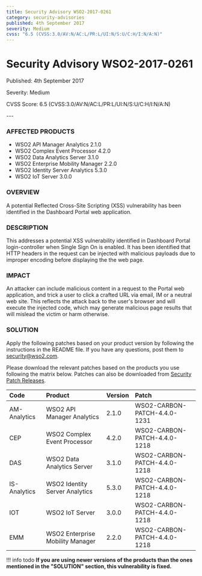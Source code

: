 ```yaml
---
title: Security Advisory WSO2-2017-0261
category: security-advisories
published: 4th September 2017
severity: Medium
cvss: "6.5 (CVSS:3.0/AV:N/AC:L/PR:L/UI:N/S:U/C:H/I:N/A:N)"
---
```


# Security Advisory WSO2-2017-0261

<p class="doc-info">Published: 4th September 2017</p>
<p class="doc-info">Severity: Medium</p>
<p class="doc-info">CVSS Score: 6.5 (CVSS:3.0/AV:N/AC:L/PR:L/UI:N/S:U/C:H/I:N/A:N)</p>
---

### AFFECTED PRODUCTS
* WSO2 API Manager Analytics 2.1.0
* WSO2 Complex Event Processor 4.2.0
* WSO2 Data Analytics Server 3.1.0
* WSO2 Enterprise Mobility Manager 2.2.0
* WSO2 Identity Server Analytics 5.3.0
* WSO2 IoT Server 3.0.0


### OVERVIEW
A potential Reflected Cross-Site Scripting (XSS) vulnerability has been identified in the Dashboard Portal web application.


### DESCRIPTION
This addresses a potential XSS vulnerability identified in Dashboard Portal login-controller when Single Sign On is enabled. It has been identified that HTTP headers in the request can be injected with malicious payloads due to improper encoding before displaying the the web page.


### IMPACT
An attacker can include malicious content in a request to the Portal web application, and trick a user to click a crafted URL via email, IM or a neutral web site. This reflects the attack back to the user's browser and will execute the injected code, which may generate malicious page results that will mislead the victim or harm otherwise.


### SOLUTION
Apply the following patches based on your product version by following the instructions in the README file. If you have any questions, post them to <security@wso2.com>.

Please download the relevant patches based on the products you use following the matrix below. Patches can also be downloaded from [Security Patch Releases](https://wso2.com/security-patch-releases/).


| **Code** | **Product**          | **Version** | **Patch**                    |
| :--- | :------ | :------ | :---- |
| AM-Analytics | WSO2 API Manager Analytics | 2.1.0 | WSO2-CARBON-PATCH-4.4.0-1231 |
| CEP | WSO2 Complex Event Processor | 4.2.0 | WSO2-CARBON-PATCH-4.4.0-1218 |
| DAS | WSO2 Data Analytics Server | 3.1.0 | WSO2-CARBON-PATCH-4.4.0-1218 |
| IS-Analytics | WSO2 Identity Server Analytics | 5.3.0 | WSO2-CARBON-PATCH-4.4.0-1218 |
| IOT | WSO2 IoT Server | 3.0.0 | WSO2-CARBON-PATCH-4.4.0-1218 |
| EMM | WSO2 Enterprise Mobility Manager | 2.2.0 | WSO2-CARBON-PATCH-4.4.0-1218


!!! info todo
    **If you are using newer versions of the products than the ones mentioned in the "SOLUTION" section, this vulnerability is fixed.**
